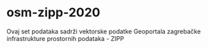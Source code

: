 # osm-zipp-2020
Ovaj set podataka sadrži vektorske podatke Geoportala zagrebačke infrastrukture prostornih podataka - ZIPP
